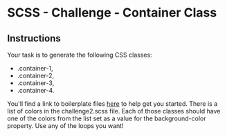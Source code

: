 # SCSS - Challenge - Container Class

## Instructions

Your task is to generate the following CSS classes:

* .container-1,
* .container-2,
* .container-3,
* .container-4.

You'll find a link to boilerplate files [here](https://github.com/Code-Institute-Solutions/scss_challenges/blob/25022f72a23b6930b01dbb62f218d468fc3f035a/challenge%202/challenge2.scss) to help get you started. There is a list of colors in the challenge2.scss file. Each of those classes should have one of the colors from the list set as a value for the background-color property. Use any of the loops you want!
